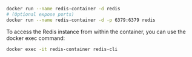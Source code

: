 <!-- Run the Redis Container -->
```bash
docker run --name redis-container -d redis
# (Optional expose ports)
docker run --name redis-container -d -p 6379:6379 redis
```

<!-- Access the Redis Container -->
To access the Redis instance from within the container, you can use the docker exec command:

```bash
docker exec -it redis-container redis-cli
``` 

